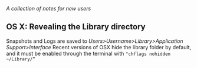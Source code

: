 _A collection of notes for new users_

## OS X: Revealing the Library directory
Snapshots and Logs are saved to _Users>Username>Library>Application Support>Interface_
Recent versions of OSX hide the library folder by default, and it must be enabled through the terminal with `"chflags nohidden ~/Library/“`